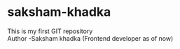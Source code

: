 # saksham-khadka
This is my first GIT repository
<br>
Author -Saksham khadka (Frontend developer as of now)
